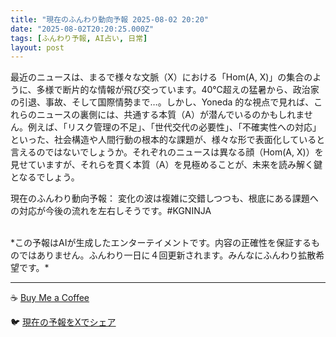 ```yaml
---
title: "現在のふんわり動向予報 2025-08-02 20:20"
date: "2025-08-02T20:20:25.000Z"
tags: [ふんわり予報, AI占い, 日常]
layout: post
---
```


最近のニュースは、まるで様々な文脈（X）における「Hom(A, X)」の集合のように、多様で断片的な情報が飛び交っています。40℃超えの猛暑から、政治家の引退、事故、そして国際情勢まで…。しかし、Yoneda 的な視点で見れば、これらのニュースの裏側には、共通する本質（A）が潜んでいるのかもしれません。例えば、「リスク管理の不足」、「世代交代の必要性」、「不確実性への対応」といった、社会構造や人間行動の根本的な課題が、様々な形で表面化していると言えるのではないでしょうか。それぞれのニュースは異なる顔（Hom(A, X)）を見せていますが、それらを貫く本質（A）を見極めることが、未来を読み解く鍵となるでしょう。


現在のふんわり動向予報：
変化の波は複雑に交錯しつつも、根底にある課題への対応が今後の流れを左右しそうです。#KGNINJA

<br>
*この予報はAIが生成したエンターテイメントです。内容の正確性を保証するものではありません。ふんわり一日に４回更新されます。みんなにふんわり拡散希望です。*

---
☕️ [Buy Me a Coffee](https://www.buymeacoffee.com/kgninja)

🐦 [現在の予報をXでシェア](https://twitter.com/intent/tweet?text=%E7%8F%BE%E5%9C%A8%E3%81%AE%E3%81%B5%E3%82%93%E3%82%8F%E3%82%8A%E4%BA%88%E5%A0%B1%3A%20%E3%80%8C%E6%9C%80%E8%BF%91%E3%81%AE%E3%83%8B%E3%83%A5%E3%83%BC%E3%82%B9%E3%81%AF%E3%80%81%E3%81%BE%E3%82%8B%E3%81%A7%E6%A7%98%E3%80%85%E3%81%AA%E6%96%87%E8%84%88%EF%BC%88X%EF%BC%89%E3%81%AB%E3%81%8A%E3%81%91%E3%82%8B%E3%80%8CHom(A%2C%20X)%E3%80%8D%E3%81%AE%E9%9B%86%E5%90%88%E3%81%AE%E3%82%88%E3%81%86%E3%81%AB%E3%80%81%E5%A4%9A%E6%A7%98%E3%81%A7%E6%96%AD%E7%89%87%E7%9A%84%E3%81%AA%E6%83%85%E5%A0%B1%E3%81%8C%E9%A3%9B%E3%81%B3%E4%BA%A4%E3%81%A3%E3%81%A6%E3%81%84%E3%81%BE%E3%81%99%E3%80%82%E3%80%8D%23KGNINJA%20%E7%B6%9A%E3%81%8D%E3%81%AF%E3%83%96%E3%83%AD%E3%82%B0%E3%81%A7%EF%BC%81%F0%9F%91%87&url=https%3A%2F%2Fkg-ninja.github.io%2FFunwariyoso%2F)
